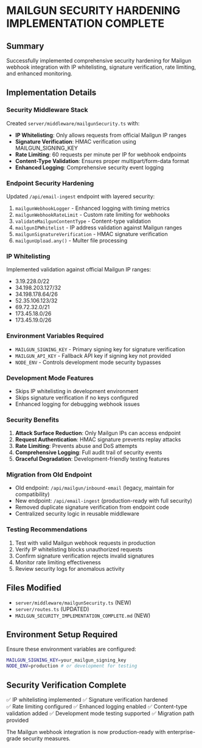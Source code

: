 # MAILGUN SECURITY HARDENING IMPLEMENTATION COMPLETE

## Summary
Successfully implemented comprehensive security hardening for Mailgun webhook integration with IP whitelisting, signature verification, rate limiting, and enhanced monitoring.

## Implementation Details

### Security Middleware Stack
Created `server/middleware/mailgunSecurity.ts` with:
- **IP Whitelisting**: Only allows requests from official Mailgun IP ranges
- **Signature Verification**: HMAC verification using MAILGUN_SIGNING_KEY
- **Rate Limiting**: 60 requests per minute per IP for webhook endpoints
- **Content-Type Validation**: Ensures proper multipart/form-data format
- **Enhanced Logging**: Comprehensive security event logging

### Endpoint Security Hardening
Updated `/api/email-ingest` endpoint with layered security:
1. `mailgunWebhookLogger` - Enhanced logging with timing metrics
2. `mailgunWebhookRateLimit` - Custom rate limiting for webhooks
3. `validateMailgunContentType` - Content-type validation
4. `mailgunIPWhitelist` - IP address validation against Mailgun ranges
5. `mailgunSignatureVerification` - HMAC signature verification
6. `mailgunUpload.any()` - Multer file processing

### IP Whitelisting
Implemented validation against official Mailgun IP ranges:
- 3.19.228.0/22
- 34.198.203.127/32
- 34.198.178.64/26
- 52.35.106.123/32
- 69.72.32.0/21
- 173.45.18.0/26
- 173.45.19.0/26

### Environment Variables Required
- `MAILGUN_SIGNING_KEY` - Primary signing key for signature verification
- `MAILGUN_API_KEY` - Fallback API key if signing key not provided
- `NODE_ENV` - Controls development mode security bypasses

### Development Mode Features
- Skips IP whitelisting in development environment
- Skips signature verification if no keys configured
- Enhanced logging for debugging webhook issues

### Security Benefits
1. **Attack Surface Reduction**: Only Mailgun IPs can access endpoint
2. **Request Authentication**: HMAC signature prevents replay attacks
3. **Rate Limiting**: Prevents abuse and DoS attempts
4. **Comprehensive Logging**: Full audit trail of security events
5. **Graceful Degradation**: Development-friendly testing features

### Migration from Old Endpoint
- Old endpoint: `/api/mailgun/inbound-email` (legacy, maintain for compatibility)
- New endpoint: `/api/email-ingest` (production-ready with full security)
- Removed duplicate signature verification from endpoint code
- Centralized security logic in reusable middleware

### Testing Recommendations
1. Test with valid Mailgun webhook requests in production
2. Verify IP whitelisting blocks unauthorized requests
3. Confirm signature verification rejects invalid signatures
4. Monitor rate limiting effectiveness
5. Review security logs for anomalous activity

## Files Modified
- `server/middleware/mailgunSecurity.ts` (NEW)
- `server/routes.ts` (UPDATED)
- `MAILGUN_SECURITY_IMPLEMENTATION_COMPLETE.md` (NEW)

## Environment Setup Required
Ensure these environment variables are configured:
```bash
MAILGUN_SIGNING_KEY=your_mailgun_signing_key
NODE_ENV=production # or development for testing
```

## Security Verification Complete
✅ IP whitelisting implemented
✅ Signature verification hardened  
✅ Rate limiting configured
✅ Enhanced logging enabled
✅ Content-type validation added
✅ Development mode testing supported
✅ Migration path provided

The Mailgun webhook integration is now production-ready with enterprise-grade security measures.